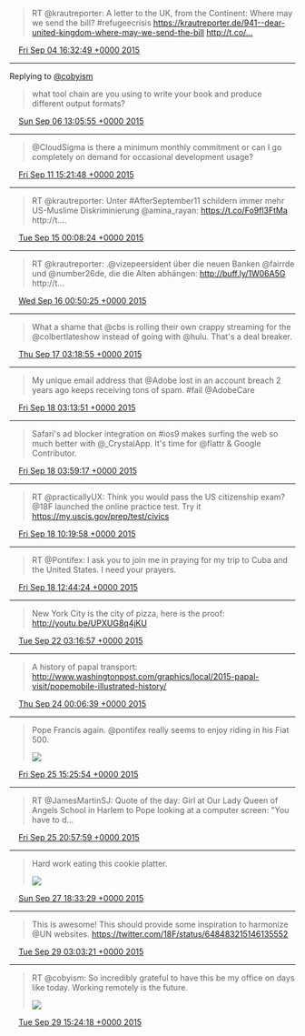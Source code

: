 > RT @krautreporter: A letter to the UK, from the Continent: Where may we send the bill? #refugeecrisis 
> https://krautreporter.de/941--dear-united-kingdom-where-may-we-send-the-bill http://t.co/…

<img src="media/tweet.ico" width="12" /> [Fri Sep 04 16:32:49 +0000 2015](https://twitter.com/maiertech/status/639838537869864960)

----

Replying to [@cobyism](https://twitter.com/cobyism/status/640307642070659072)

> what tool chain are you using to write your book and produce different output formats?

<img src="media/tweet.ico" width="12" /> [Sun Sep 06 13:05:55 +0000 2015](https://twitter.com/maiertech/status/640511243061751808)

----

> @CloudSigma is there a minimum monthly commitment or can I go completely on demand for occasional development usage?

<img src="media/tweet.ico" width="12" /> [Fri Sep 11 15:21:48 +0000 2015](https://twitter.com/maiertech/status/642357380462866432)

----

> RT @krautreporter: Unter #AfterSeptember11 schildern immer mehr US-Muslime Diskriminierung @amina_rayan: 
> https://t.co/Fo9fl3FtMa http://t.…

<img src="media/tweet.ico" width="12" /> [Tue Sep 15 00:08:24 +0000 2015](https://twitter.com/maiertech/status/643577068144447488)

----

> RT @krautreporter: .@vizepeersident über die neuen Banken @fairrde und @number26de, die die Alten abhängen: http://buff.ly/1W06A5G http://t…

<img src="media/tweet.ico" width="12" /> [Wed Sep 16 00:50:25 +0000 2015](https://twitter.com/maiertech/status/643950026922852352)

----

> What a shame that @cbs is rolling their own crappy streaming for the @colbertlateshow instead of going with @hulu. That's a deal breaker.

<img src="media/tweet.ico" width="12" /> [Thu Sep 17 03:18:55 +0000 2015](https://twitter.com/maiertech/status/644349786884296704)

----

> My unique email address that @Adobe lost in an account breach 2 years ago keeps receiving tons of spam.  #fail @AdobeCare

<img src="media/tweet.ico" width="12" /> [Fri Sep 18 03:13:51 +0000 2015](https://twitter.com/maiertech/status/644710899622768642)

----

> Safari's ad blocker integration on #ios9 makes surfing the web so much better with @_CrystalApp. It's time for @flattr &amp; Google Contributor.

<img src="media/tweet.ico" width="12" /> [Fri Sep 18 03:59:17 +0000 2015](https://twitter.com/maiertech/status/644722335753367552)

----

> RT @practicallyUX: Think you would pass the US citizenship exam? @18F launched the online practice test. Try it https://my.uscis.gov/prep/test/civics

<img src="media/tweet.ico" width="12" /> [Fri Sep 18 10:19:58 +0000 2015](https://twitter.com/maiertech/status/644818134319407104)

----

> RT @Pontifex: I ask you to join me in praying for my trip to Cuba and the United States.  I need your prayers.

<img src="media/tweet.ico" width="12" /> [Fri Sep 18 12:44:24 +0000 2015](https://twitter.com/maiertech/status/644854483416186881)

----

> New York City is the city of pizza, here is the proof: http://youtu.be/UPXUG8q4jKU

<img src="media/tweet.ico" width="12" /> [Tue Sep 22 03:16:57 +0000 2015](https://twitter.com/maiertech/status/646161231292801024)

----

> A history of papal transport: http://www.washingtonpost.com/graphics/local/2015-papal-visit/popemobile-illustrated-history/

<img src="media/tweet.ico" width="12" /> [Thu Sep 24 00:06:39 +0000 2015](https://twitter.com/maiertech/status/646838118893645825)

----

> Pope Francis again. @pontifex really seems to enjoy riding in his Fiat 500. 
> 
> ![](media/647431839972462592-CPwj0-0XAAA91Op.jpg)

<img src="media/tweet.ico" width="12" /> [Fri Sep 25 15:25:54 +0000 2015](https://twitter.com/maiertech/status/647431839972462592)

----

> RT @JamesMartinSJ: Quote of the day: Girl at Our Lady Queen of Angels School in Harlem to Pope looking at a computer screen: "You have to d…

<img src="media/tweet.ico" width="12" /> [Fri Sep 25 20:57:59 +0000 2015](https://twitter.com/maiertech/status/647515412230500353)

----

> Hard work eating this cookie platter. 
> 
> ![](media/648203824654610432-CP7h8RkWoAEvysb.jpg)

<img src="media/tweet.ico" width="12" /> [Sun Sep 27 18:33:29 +0000 2015](https://twitter.com/maiertech/status/648203824654610432)

----

> This is awesome! This should provide some inspiration to harmonize @UN websites. https://twitter.com/18F/status/648483215146135552

<img src="media/tweet.ico" width="12" /> [Tue Sep 29 03:03:21 +0000 2015](https://twitter.com/maiertech/status/648694525179887617)

----

> RT @cobyism: So incredibly grateful to have this be my office on days like today. Working remotely is the future. 
> 
> ![](media/648880989159206912-CQFEHawW8AAFCi-.jpg)

<img src="media/tweet.ico" width="12" /> [Tue Sep 29 15:24:18 +0000 2015](https://twitter.com/maiertech/status/648880989159206912)